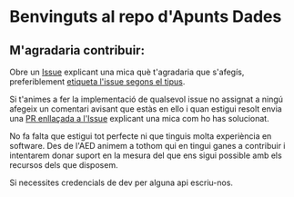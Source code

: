 # Benvinguts al repo d'Apunts Dades
## M'agradaria contribuir:
Obre un [Issue](https://docs.github.com/en/issues/tracking-your-work-with-issues/creating-an-issue) explicant una mica què t'agradaria que s'afegís, preferiblement [etiqueta l'issue segons el tipus](https://docs.github.com/en/issues/using-labels-and-milestones-to-track-work/managing-labels).

Si t'animes a fer la implementació de qualsevol issue no assignat a ningú afegeix un comentari avisant que estàs en ello i quan estigui resolt envia una [PR enllaçada a l'Issue](https://docs.github.com/en/issues/tracking-your-work-with-issues/linking-a-pull-request-to-an-issue) explicant una mica com ho has solucionat.

No fa falta que estigui tot perfecte ni que tinguis molta experiència en software. Des de l'AED animem a tothom qui en tingui ganes a contribuir i intentarem donar suport en la mesura del que ens sigui possible amb els recursos dels que disposem.

Si necessites credencials de dev per alguna api escriu-nos.
